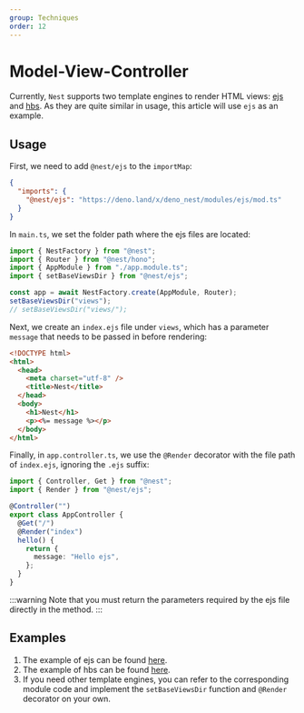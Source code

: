 ```yaml
---
group: Techniques
order: 12
---
```


# Model-View-Controller

Currently, `Nest` supports two template engines to render HTML views: [ejs](https://github.com/mde/ejs) and [hbs](https://handlebarsjs.com/). As they are quite similar in usage, this article will use `ejs` as an example.

## Usage

First, we need to add `@nest/ejs` to the `importMap`:

```json
{
  "imports": {
    "@nest/ejs": "https://deno.land/x/deno_nest/modules/ejs/mod.ts"
  }
}
```

In `main.ts`, we set the folder path where the ejs files are located:

```typescript
import { NestFactory } from "@nest";
import { Router } from "@nest/hono";
import { AppModule } from "./app.module.ts";
import { setBaseViewsDir } from "@nest/ejs";

const app = await NestFactory.create(AppModule, Router);
setBaseViewsDir("views");
// setBaseViewsDir("views/");
```

Next, we create an `index.ejs` file under `views`, which has a parameter `message` that needs to be passed in before rendering:

```html
<!DOCTYPE html>
<html>
  <head>
    <meta charset="utf-8" />
    <title>Nest</title>
  </head>
  <body>
    <h1>Nest</h1>
    <p><%= message %></p>
  </body>
</html>
```

Finally, in `app.controller.ts`, we use the `@Render` decorator with the file path of `index.ejs`, ignoring the `.ejs` suffix:

```typescript
import { Controller, Get } from "@nest";
import { Render } from "@nest/ejs";

@Controller("")
export class AppController {
  @Get("/")
  @Render("index")
  hello() {
    return {
      message: "Hello ejs",
    };
  }
}
```

:::warning
Note that you must return the parameters required by the ejs file directly in the method.
:::

## Examples

1. The example of ejs can be found [here](https://deno.land/x/deno_nest/modules/ejs/example?source).
2. The example of hbs can be found [here](https://deno.land/x/deno_nest/modules/hbs/example?source).
3. If you need other template engines, you can refer to the corresponding module code and implement the `setBaseViewsDir` function and `@Render` decorator on your own.
